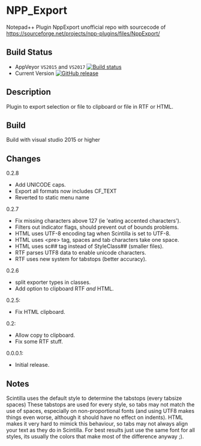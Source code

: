 # NPP_Export
Notepad++ Plugin NppExport
unofficial repo with sourcecode of https://sourceforge.net/projects/npp-plugins/files/NppExport/


Build Status
------------

- AppVeyor `VS2015` and `VS2017`  [![Build status](https://ci.appveyor.com/api/projects/status/hxhqdk46mjgh8d33?svg=true)](https://ci.appveyor.com/project/chcg/npp-exportplugin)
- Current Version [![GitHub release](https://img.shields.io/github/release/chcg/NPP_ExportPlugin.svg)](https://github.com/chcg/NPP_ExportPlugin/releases)

Description
------------

Plugin to export selection or file to clipboard or file in RTF or HTML.

Build
------------
Build with visual studio 2015 or higher

Changes
------------

0.2.8
* Add UNICODE caps.
* Export all formats now includes CF_TEXT
* Reverted to static menu name

0.2.7
* Fix missing characters above 127 (ie 'eating accented characters').
* Filters out indicator flags, should prevent out of bounds problems.
* HTML uses UTF-8 encoding tag when Scintilla is set to UTF-8.
* HTML uses \<pre\> tag, spaces and tab characters take one space.
* HTML uses sc## tag instead of StyleClass## (smaller files).
* RTF parses UTF8 data to enable unicode characters.
* RTF uses new system for tabstops (better accuracy).

0.2.6
* split exporter types in classes.
* Add option to clipboard RTF _and_ HTML.

0.2.5:
* Fix HTML clipboard.

0.2:
* Allow copy to clipboard.
* Fix some RTF stuff.

0.0.0.1:
* Initial release.


Notes
------------

Scintilla uses the default style to determine the tabstops (every tabsize spaces)
These tabstops are used for every style, so tabs may not match the use of spaces,
especially on non-proportional fonts (and using UTF8 makes things even worse, 
although it should have no effect on indents).
HTML makes it very hard to mimick this behaviour, so tabs may not always
align your text as they do in Scintilla. For best results just use the same font
for all styles, its usually the colors that make most of the difference anyway ;).
